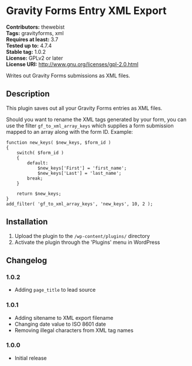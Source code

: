# Gravity Forms Entry XML Export #
**Contributors:** thewebist  
**Tags:** gravityforms, xml  
**Requires at least:** 3.7  
**Tested up to:** 4.7.4  
**Stable tag:** 1.0.2  
**License:** GPLv2 or later  
**License URI:** http://www.gnu.org/licenses/gpl-2.0.html  

Writes out Gravity Forms submissions as XML files.

## Description ##

This plugin saves out all your Gravity Forms entries as XML files.

Should you want to rename the XML tags generated by your form, you can use the filter `gf_to_xml_array_keys` which supplies a form submission mapped to an array along with the form ID. Example:

```
function new_keys( $new_keys, $form_id )
{
    switch( $form_id )
    {
        default:
            $new_keys['First'] = 'first_name';
            $new_keys['Last'] = 'last_name';
        break;
    }
    
    return $new_keys;
}
add_filter( 'gf_to_xml_array_keys', 'new_keys', 10, 2 );
```

## Installation ##

1. Upload the plugin to the `/wp-content/plugins/` directory
2. Activate the plugin through the 'Plugins' menu in WordPress

## Changelog ##

### 1.0.2 ###
* Adding `page_title` to lead source

### 1.0.1 ###
* Adding sitename to XML export filename
* Changing date value to ISO 8601 date
* Removing illegal characters from XML tag names

### 1.0.0 ###
* Initial release
